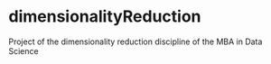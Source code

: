 # dimensionalityReduction
Project of the dimensionality reduction discipline of the MBA in Data Science
